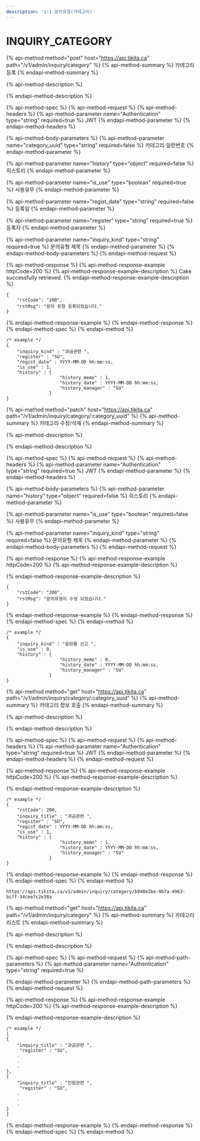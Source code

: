 ```yaml
---
description: '1:1 문의유형(카테고리)'
---
```


# INQUIRY\_CATEGORY

{% api-method method="post" host="https://api.tikita.ca" path="/v1/admin/inquiry/category" %}
{% api-method-summary %}
카테고리 등록 
{% endapi-method-summary %}

{% api-method-description %}

{% endapi-method-description %}

{% api-method-spec %}
{% api-method-request %}
{% api-method-headers %}
{% api-method-parameter name="Authentication" type="string" required=true %}
JWT
{% endapi-method-parameter %}
{% endapi-method-headers %}

{% api-method-body-parameters %}
{% api-method-parameter name="category\_uuid" type="string" required=false %}
카테고리 일련번호 
{% endapi-method-parameter %}

{% api-method-parameter name="history" type="object" required=false %}
히스토리 
{% endapi-method-parameter %}

{% api-method-parameter name="is\_use" type="boolean" required=true %}
사용유무 
{% endapi-method-parameter %}

{% api-method-parameter name="regist\_date" type="string" required=false %}
등록일 
{% endapi-method-parameter %}

{% api-method-parameter name="register" type="string" required=true %}
등록자 
{% endapi-method-parameter %}

{% api-method-parameter name="inquiry\_kind" type="string" required=true %}
문의유형 제목 
{% endapi-method-parameter %}
{% endapi-method-body-parameters %}
{% endapi-method-request %}

{% api-method-response %}
{% api-method-response-example httpCode=200 %}
{% api-method-response-example-description %}
Cake successfully retrieved.
{% endapi-method-response-example-description %}

```
{
    "rstCode": "200",
    "rstMsg": "문의 유형 등록되었습니다."
}
```
{% endapi-method-response-example %}
{% endapi-method-response %}
{% endapi-method-spec %}
{% endapi-method %}

```text
/* example */
{
    "inquiry_kind" : "과금관련 ",
    "register" : "SU",
    "regist_date" : YYYY-MM-DD hh:mm:ss,
    "is_use" : 1,
    "history" : {
                    "history_memo" : 1,
                    "history_date" : YYYY-MM-DD hh:mm:ss,
                    "history_manager" : "SU"
                }
}
```

{% api-method method="patch" host="https://api.tikita.ca" path="/v1/admin/inquiry/category/:category\_uuid" %}
{% api-method-summary %}
카테고리 수정/삭제 
{% endapi-method-summary %}

{% api-method-description %}

{% endapi-method-description %}

{% api-method-spec %}
{% api-method-request %}
{% api-method-headers %}
{% api-method-parameter name="Authentication" type="string" required=true %}
JWT
{% endapi-method-parameter %}
{% endapi-method-headers %}

{% api-method-body-parameters %}
{% api-method-parameter name="history" type="object" required=false %}
히스토리 
{% endapi-method-parameter %}

{% api-method-parameter name="is\_use" type="boolean" required=false %}
사용유무 
{% endapi-method-parameter %}

{% api-method-parameter name="inquiry\_kind" type="string" required=false %}
문의유형 제목 
{% endapi-method-parameter %}
{% endapi-method-body-parameters %}
{% endapi-method-request %}

{% api-method-response %}
{% api-method-response-example httpCode=200 %}
{% api-method-response-example-description %}

{% endapi-method-response-example-description %}

```
{
    "rstCode": "200",
    "rstMsg": "문의유형이 수정 되었습니다."
}
```
{% endapi-method-response-example %}
{% endapi-method-response %}
{% endapi-method-spec %}
{% endapi-method %}

```text
/* example */
{
    "inquiry_kind" : "음란물 신고 ",
    "is_use" : 0,
    "history" : {
                    "history_memo" : 0,
                    "history_date" : YYYY-MM-DD hh:mm:ss,
                    "history_manager" : "SU"
                }
}
```

{% api-method method="get" host="https://api.tikita.ca" path="/v1/admin/inquiry/category/:category\_uuid" %}
{% api-method-summary %}
카테고리 정보 호출 
{% endapi-method-summary %}

{% api-method-description %}

{% endapi-method-description %}

{% api-method-spec %}
{% api-method-request %}
{% api-method-headers %}
{% api-method-parameter name="Authentication" type="string" required=true %}
JWT
{% endapi-method-parameter %}
{% endapi-method-headers %}
{% endapi-method-request %}

{% api-method-response %}
{% api-method-response-example httpCode=200 %}
{% api-method-response-example-description %}

{% endapi-method-response-example-description %}

```
/* example */
{
    "rstCode": 200,
    "inquiry_title" : "과금관련 ",
    "register" : "SU",
    "regist_date" : YYYY-MM-DD hh:mm:ss,
    "is_use" : 1,
    "history" : {
                    "history_memo" : 1,
                    "history_date" : YYYY-MM-DD hh:mm:ss,
                    "history_manager" : "SU"
                }    
}
```
{% endapi-method-response-example %}
{% endapi-method-response %}
{% endapi-method-spec %}
{% endapi-method %}

```text
https://api.tikita.ca/v1/admin/inquiry/category/b948e2be-9b7a-4963-bcff-34cee7c2e38a
```



{% api-method method="get" host="https://api.tikita.ca" path="/v1/admin/inquiry/category" %}
{% api-method-summary %}
카테고리 리스트 
{% endapi-method-summary %}

{% api-method-description %}

{% endapi-method-description %}

{% api-method-spec %}
{% api-method-request %}
{% api-method-path-parameters %}
{% api-method-parameter name="Authentication" type="string" required=true %}

{% endapi-method-parameter %}
{% endapi-method-path-parameters %}
{% endapi-method-request %}

{% api-method-response %}
{% api-method-response-example httpCode=200 %}
{% api-method-response-example-description %}

{% endapi-method-response-example-description %}

```
/* example */
[
{
    "inquiry_title" : "과금관련 ",
     "register" : "SU",
    .
    .
    .
},
{
    "inquiry_title" : "민원관련 ",
     "register" : "SU",
    .
    .
    .
}
]
```
{% endapi-method-response-example %}
{% endapi-method-response %}
{% endapi-method-spec %}
{% endapi-method %}

